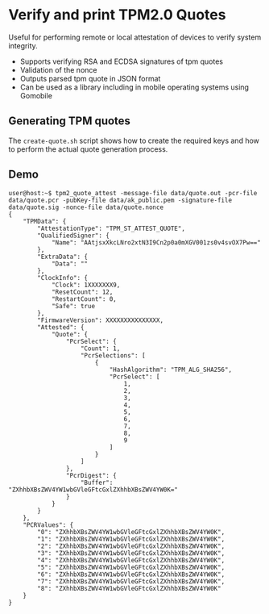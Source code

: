 # Verify and print TPM2.0 Quotes
Useful for performing remote or local attestation of devices to verify system integrity.
- Supports verifying RSA and ECDSA signatures of tpm quotes
- Validation of the nonce
- Outputs parsed tpm quote in JSON format
- Can be used as a library including in mobile operating systems using Gomobile

## Generating TPM quotes
The ``create-quote.sh`` script shows how to create the required keys and how to perform the actual quote generation process.

## Demo
```
user@host:~$ tpm2_quote_attest -message-file data/quote.out -pcr-file data/quote.pcr -pubKey-file data/ak_public.pem -signature-file data/quote.sig -nonce-file data/quote.nonce
{
    "TPMData": {
        "AttestationType": "TPM_ST_ATTEST_QUOTE",
        "QualifiedSigner": {
            "Name": "AAtjsxXkcLNro2xtN3I9Cn2p0a0mXGV001zs0v4svOX7Pw=="
        },
        "ExtraData": {
            "Data": ""
        },
        "ClockInfo": {
            "Clock": 1XXXXXXX9,
            "ResetCount": 12,
            "RestartCount": 0,
            "Safe": true
        },
        "FirmwareVersion": XXXXXXXXXXXXXXX,
        "Attested": {
            "Quote": {
                "PcrSelect": {
                    "Count": 1,
                    "PcrSelections": [
                        {
                            "HashAlgorithm": "TPM_ALG_SHA256",
                            "PcrSelect": [
                                1,
                                2,
                                3,
                                4,
                                5,
                                6,
                                7,
                                8,
                                9
                            ]
                        }
                    ]
                },
                "PcrDigest": {
                    "Buffer": "ZXhhbXBsZWV4YW1wbGVleGFtcGxlZXhhbXBsZWV4YW0K="
                }
            }
        }
    },
    "PCRValues": {
        "0": "ZXhhbXBsZWV4YW1wbGVleGFtcGxlZXhhbXBsZWV4YW0K",
        "1": "ZXhhbXBsZWV4YW1wbGVleGFtcGxlZXhhbXBsZWV4YW0K",
        "2": "ZXhhbXBsZWV4YW1wbGVleGFtcGxlZXhhbXBsZWV4YW0K",
        "3": "ZXhhbXBsZWV4YW1wbGVleGFtcGxlZXhhbXBsZWV4YW0K",
        "4": "ZXhhbXBsZWV4YW1wbGVleGFtcGxlZXhhbXBsZWV4YW0K",
        "5": "ZXhhbXBsZWV4YW1wbGVleGFtcGxlZXhhbXBsZWV4YW0K",
        "6": "ZXhhbXBsZWV4YW1wbGVleGFtcGxlZXhhbXBsZWV4YW0K",
        "7": "ZXhhbXBsZWV4YW1wbGVleGFtcGxlZXhhbXBsZWV4YW0K",
        "8": "ZXhhbXBsZWV4YW1wbGVleGFtcGxlZXhhbXBsZWV4YW0K"
    }
}
```
